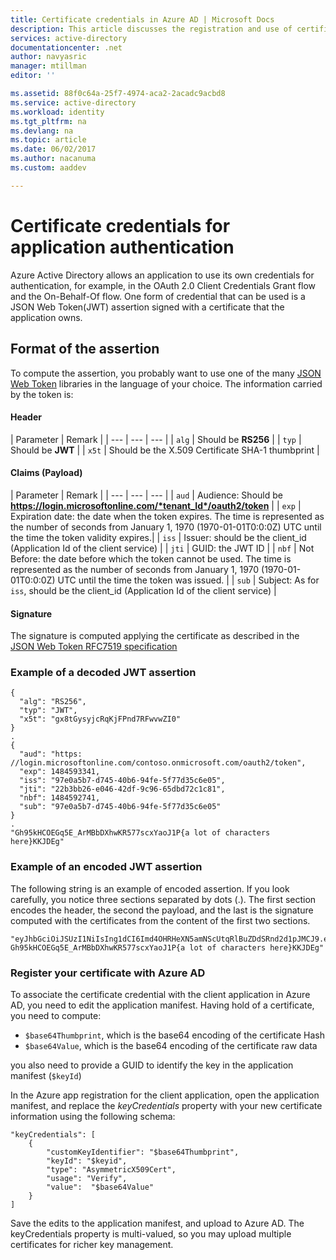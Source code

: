 ```yaml
---
title: Certificate credentials in Azure AD | Microsoft Docs
description: This article discusses the registration and use of certificate credentials for application authentication
services: active-directory
documentationcenter: .net
author: navyasric
manager: mtillman
editor: ''

ms.assetid: 88f0c64a-25f7-4974-aca2-2acadc9acbd8
ms.service: active-directory
ms.workload: identity
ms.tgt_pltfrm: na
ms.devlang: na
ms.topic: article
ms.date: 06/02/2017
ms.author: nacanuma
ms.custom: aaddev

---
```


# Certificate credentials for application authentication

Azure Active Directory allows an application to use its own credentials for authentication, for example, in the OAuth 2.0 Client Credentials Grant flow and the On-Behalf-Of flow.
One form of credential that can be used is a JSON Web Token(JWT) assertion signed with a certificate that the application owns.

## Format of the assertion
To compute the assertion, you probably want to use one of the many [JSON Web Token](https://jwt.io/) libraries in the language of your choice. The information carried by the token is:

#### Header

| Parameter |  Remark |
| --- | --- | --- |
| `alg` | Should be **RS256** |
| `typ` | Should be **JWT** |
| `x5t` | Should be the X.509 Certificate SHA-1 thumbprint |

#### Claims (Payload)

| Parameter |  Remark |
| --- | --- | --- |
| `aud` | Audience: Should be **https://login.microsoftonline.com/*tenant_Id*/oauth2/token** |
| `exp` | Expiration date: the date when the token expires. The time is represented as the number of seconds from January 1, 1970 (1970-01-01T0:0:0Z) UTC until the time the token validity expires.|
| `iss` | Issuer: should be the client_id (Application Id of the client service) |
| `jti` | GUID: the JWT ID |
| `nbf` | Not Before: the date before which the token cannot be used. The time is represented as the number of seconds from January 1, 1970 (1970-01-01T0:0:0Z) UTC until the time the token was issued. |
| `sub` | Subject: As for `iss`, should be the client_id (Application Id of the client service) |

#### Signature
The signature is computed applying the certificate as described in the [JSON Web Token RFC7519 specification](https://tools.ietf.org/html/rfc7519)

### Example of a decoded JWT assertion
```
{
  "alg": "RS256",
  "typ": "JWT",
  "x5t": "gx8tGysyjcRqKjFPnd7RFwvwZI0"
}
.
{
  "aud": "https: //login.microsoftonline.com/contoso.onmicrosoft.com/oauth2/token",
  "exp": 1484593341,
  "iss": "97e0a5b7-d745-40b6-94fe-5f77d35c6e05",
  "jti": "22b3bb26-e046-42df-9c96-65dbd72c1c81",
  "nbf": 1484592741,  
  "sub": "97e0a5b7-d745-40b6-94fe-5f77d35c6e05"
}
.
"Gh95kHCOEGq5E_ArMBbDXhwKR577scxYaoJ1P{a lot of characters here}KKJDEg"
```

### Example of an encoded JWT assertion
The following string is an example of encoded assertion. If you look carefully, you notice three sections separated by dots (.).
The first section encodes the header, the second the payload, and the last is the signature computed with the certificates from the content of the first two sections.
```
"eyJhbGciOiJSUzI1NiIsIng1dCI6Imd4OHRHeXN5amNScUtqRlBuZDdSRnd2d1pJMCJ9.eyJhdWQiOiJodHRwczpcL1wvbG9naW4ubWljcm9zb2Z0b25saW5lLmNvbVwvam1wcmlldXJob3RtYWlsLm9ubWljcm9zb2Z0LmNvbVwvb2F1dGgyXC90b2tlbiIsImV4cCI6MTQ4NDU5MzM0MSwiaXNzIjoiOTdlMGE1YjctZDc0NS00MGI2LTk0ZmUtNWY3N2QzNWM2ZTA1IiwianRpIjoiMjJiM2JiMjYtZTA0Ni00MmRmLTljOTYtNjVkYmQ3MmMxYzgxIiwibmJmIjoxNDg0NTkyNzQxLCJzdWIiOiI5N2UwYTViNy1kNzQ1LTQwYjYtOTRmZS01Zjc3ZDM1YzZlMDUifQ.
Gh95kHCOEGq5E_ArMBbDXhwKR577scxYaoJ1P{a lot of characters here}KKJDEg"
```

### Register your certificate with Azure AD
To associate the certificate credential with the client application in Azure AD, you need to edit the application manifest.
Having hold of a certificate, you need to compute:
- `$base64Thumbprint`, which is the base64 encoding of the certificate Hash
- `$base64Value`, which is the base64 encoding of the certificate raw data

you also need to provide a GUID to identify the key in the application manifest (`$keyId`)

In the Azure app registration for the client application, open the application manifest, and replace the *keyCredentials* property with your new certificate information using the following schema:
```
"keyCredentials": [
    {
        "customKeyIdentifier": "$base64Thumbprint",
        "keyId": "$keyid",
        "type": "AsymmetricX509Cert",
        "usage": "Verify",
        "value":  "$base64Value"
    }
]
```

Save the edits to the application manifest, and upload to Azure AD. The keyCredentials property is multi-valued, so you may upload multiple certificates for richer key management.
